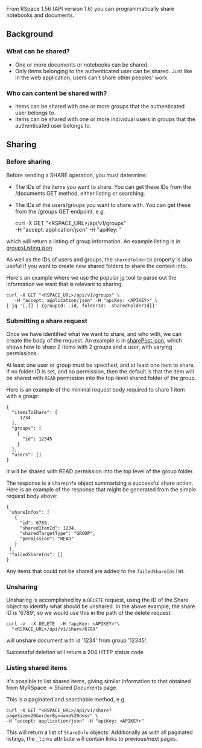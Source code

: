 From RSpace 1.56 (API version 1.6) you can programmatically share notebooks and documents.

## Background

###  What can be shared?

* One or more documents or notebooks can be shared.
* Only items belonging to the authenticated user can be shared. Just like in the web application, users can't share other peoples' work.

### Who can content be shared with?

* Items can be shared with one or more groups that the authenticated user belongs to.
* Items can be shared with one or more individual users in groups that the authenticated user belongs to.


## Sharing

### Before sharing

Before sending a SHARE operation, you must determine:

* The IDs of the items you want to share. You can get these IDs from the /documents GET method, either listing or searching.
* The IDs of the users/groups you want to share with. You can get these from the /groups GET endpoint, e.g.

    curl -X GET "<RSPACE_URL>/api/v1/groups" \
    -H "accept: application/json" -H "apiKey: <APIKEY>"
       
which will return a listing of group information. An example listing is in [groupsListing.json](tutorial-data/sharingContent/groupsListing.json)

As well as the IDs of users and groups, the `sharedFolderId` property is also useful if you want to create new shared folders to
 share the content into.
 
 Here's an example where we use the popular [jq](https://stedolan.github.io/jq/tutorial/) tool to parse out the information we want that is relevant to sharing.
 
 
    curl -X GET "<RSPACE_URL>/api/v1/groups" \
       -H "accept: application/json" -H "apiKey: <APIKEY>" \
    | jq '[.[] | {groupId: .id, folderId: .sharedFolderId}]'
    
### Submitting a share request

 Once we have identified what we want to share, and who with, we can create the body of the request. An example is in [sharePost.json](tutorial-data/sharingContent/sharePost.json), which shows how to share 2 items with 2 groups and a user, with varying permissions.
 
 At least one user or group must be specified, and at least one item to share. If no folder ID is set, and no permission, then the default is that the item will be shared with `READ` permission into the top-level shared folder of the group.
 
 Here is an example of the minimal request body required to share 1 item with a group:
 
``` 
{
  "itemsToShare": [
     1234
  ],
  "groups": [
    {
      "id": 12345
    }
  ],
  "users": []
}
```
 It will be shared with READ permission into the top level of the group folder.
 
 The response is a `ShareInfo` object summarising a successful share action. Here is an example of the response that 
might be generated from the simple request body above:
 
 ```
 {
  "shareInfos": [
    {
      "id": 6789,
      "sharedItemId": 1234,
      "sharedTargetType": "GROUP",
      "permission": "READ"
    }
  ],
  "failedShareIds": []
}
```

Any items that could not be shared are added to the `failedShareIds` list. 

### Unsharing

Unsharing is accomplished by a `DELETE` request, using the ID of the Share object to identify what should be unshared.
In the above example, the share ID is '6789', so we would use this in the path of the delete request:

    curl -v  -X DELETE  -H "apiKey: <APIKEY>"\
      "<RSPACE_URL>/api/v1/share/6789" 
      
 will unshare document with id '1234' from group '12345'.
 
 Successful deletion will return a 204 HTTP status code
 
### Listing shared items

It's possible to list shared items, giving similar information to that obtained from MyRSpace -> Shared Documents page.

This is a paginated and searchable method, e.g. 

    curl -X GET "<RSPACE_URL>/api/v1/share?pageSize=20&orderBy=name%20desc" \
    -H "accept: application/json" -H "apiKey: <APIKEY>"
    
 This will return a list of `ShareInfo` objects. Additionally as with all paginated listings, the `_links` attribute will contain
  links to previous/next pages.
 